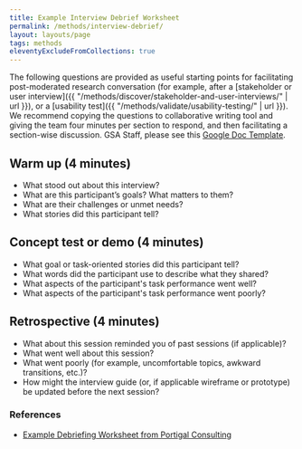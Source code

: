 ```yaml
---
title: Example Interview Debrief Worksheet
permalink: /methods/interview-debrief/
layout: layouts/page
tags: methods
eleventyExcludeFromCollections: true
---
```


<style type="text/css" media="print">
@page {
  margin: 1in;
}
</style>

The following questions are provided as useful starting points for facilitating post-moderated research conversation (for example, after a [stakeholder or user interview]({{ "/methods/discover/stakeholder-and-user-interviews/" | url }}), or a [usability test]({{ "/methods/validate/usability-testing/" | url }}). We recommend copying the questions to collaborative writing tool and giving the team four minutes per section to respond, and then facilitating a section-wise discussion. GSA Staff, please see this [Google Doc Template](https://docs.google.com/document/d/1f5Ue2vbeg4-95EevvlURzvl6yMLwMOXtiNwe6OMnb9E/edit#).

## Warm up (4 minutes)

- What stood out about this interview?
- What are this participant’s goals? What matters to them?
- What are their challenges or unmet needs?
- What stories did this participant tell?

## Concept test or demo (4 minutes)

- What goal or task-oriented stories did this participant tell?
- What words did the participant use to describe what they shared?
- What aspects of the participant's task performance went well?
- What aspects of the participant's task performance went poorly?

## Retrospective (4 minutes)

- What about this session reminded you of past sessions (if applicable)?
- What went well about this session?
- What went poorly (for example, uncomfortable topics, awkward transitions, etc.)?
- How might the interview guide (or, if applicable wireframe or prototype) be updated before the next session?


### References

- [Example Debriefing Worksheet from Portigal Consulting](https://rosenfeldmedia.com/wp-content/uploads/2014/10/Portigal-Consulting-Debriefing-Worksheet-2.pdf)
